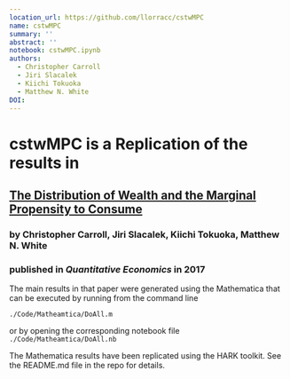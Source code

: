 ```yaml
---
location_url: https://github.com/llorracc/cstwMPC
name: cstwMPC
summary: ''
abstract: ''
notebook: cstwMPC.ipynb
authors:
  - Christopher Carroll
  - Jiri Slacalek
  - Kiichi Tokuoka
  - Matthew N. White
DOI: 
---
```




# cstwMPC is a Replication of the results in 
## [The Distribution of Wealth and the Marginal Propensity to Consume](http://econ.jhu.edu/people/ccarroll/papers/cstwMPC)
### by Christopher Carroll, Jiri Slacalek, Kiichi Tokuoka, Matthew N. White
### published in _Quantitative Economics_ in 2017

The main results in that paper were generated using the Mathematica that can be executed by running from the command line 

`./Code/Matheamtica/DoAll.m`

or by opening the corresponding notebook file `./Code/Matheamtica/DoAll.nb`

The Mathematica results have been replicated using the HARK toolkit.  See the README.md file in the repo for details.





